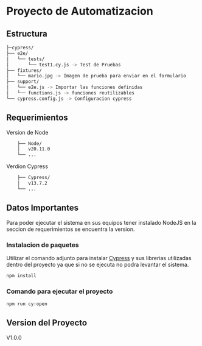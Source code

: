 # Proyecto de  Automatizacion

## Estructura

```bash
├─cypress/
├── e2e/
│   └── tests/
│       └── test1.cy.js -> Test de Pruebas
├── fixtures/
│   └── mario.jpg -> Imagen de prueba para enviar en el formulario
├── support/
│   └── e2e.js -> Importar las funciones definidas
│   └── functions.js -> funciones reutilizables 
└── cypress.config.js -> Configuracion cypress
```

## Requerimientos

Version de Node

```bash
    ├── Node/
    │   v20.11.0
    └── ...
```

Verdion Cypress

```bash
    ├── Cypress/
    │   v13.7.2
    └── ...
```

## Datos Importantes

Para poder ejecutar el sistema en sus equipos tener instalado NodeJS en la seccion de requerimientos se encuentra la version.

### Instalacion de paquetes

Utilizar el comando adjunto para instalar  [Cypress](https://docs.cypress.io/guides/getting-started/installing-cypress) y sus librerias utilizadas dentro del proyecto ya que si no se ejecuta no podra levantar el sistema.

```bash
npm install 
```

### Comando para ejecutar el proyecto

```bash
npm run cy:open
```

## Version del Proyecto

 V1.0.0
